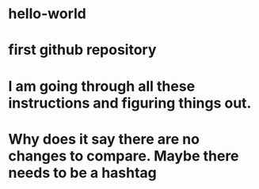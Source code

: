 # hello-world
# first github repository
# I am going through all these instructions and figuring things out.
# Why does it say there are no changes to compare. Maybe there needs to be a hashtag

